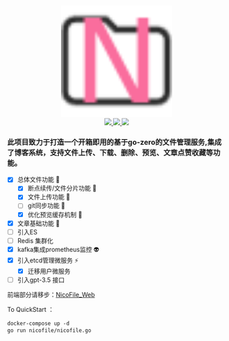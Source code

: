
<p align="center">

<img style="width :256px" src="https://raw.githubusercontent.com/Dip-a-scent-of-Blossom/NicoFile_Web/refs/heads/main/public/logo.png">
<br>
<a href="https://golang.google.cn/dl/"> <img src="https://img.shields.io/github/go-mod/go-version/ManInM00N/Go_Pixiv"> </a>
<a href="https://github.com/ManInM00N/Go_Pixiv/blob/master/LICENSE"><img src="https://img.shields.io/github/license/ManInM00N/NicoFile"> </a>
<a href="https://github.com/zeromicro/go-zero"> <img src="https://img.shields.io/badge/go--zero-v1.8.1-red"> </a>

</p>

### 此项目致力于打造一个开箱即用的基于go-zero的文件管理服务,集成了博客系统，支持文件上传、下载、删除、预览、文章点赞收藏等功能。

- [x] 总体文件功能 :tada:
  - [x] 断点续传/文件分片功能 :tada:
  - [x] 文件上传功能 :tada:
  - [ ] git同步功能 :tada:
  - [x] 优化预览缓存机制 :wave:
- [x] 文章基础功能 :monocle_face:
- [ ] 引入ES
- [ ] Redis 集群化
- [x] kafka集成prometheus监控 :alien:
- [x] 引入etcd管理微服务 :zap:
  - [x] 迁移用户微服务
- [ ] 引入gpt-3.5 接口 

前端部分请移步：[NicoFile_Web](https://github.com/Dip-a-scent-of-Blossom/NicoFile_Web)


To QuickStart ：
```shell
docker-compose up -d
go run nicofile/nicofile.go
```